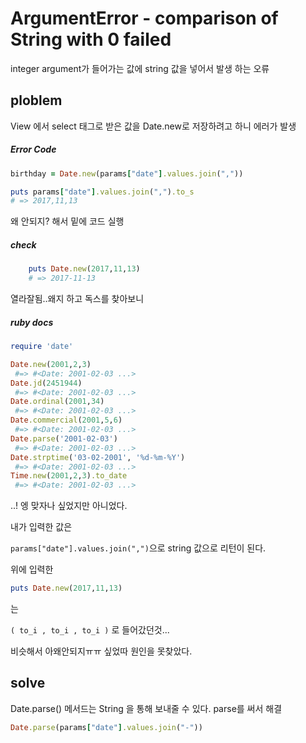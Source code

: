 # ArgumentError - comparison of String with 0 failed

integer argument가 들어가는 값에 string 값을 넣어서 발생 하는 오류

## ploblem

View 에서 select 태그로 받은 값을 
Date.new로 저장하려고 하니 에러가 발생

##### Error Code
```ruby
birthday = Date.new(params["date"].values.join(","))

puts params["date"].values.join(",").to_s
# => 2017,11,13
```

왜 안되지? 해서 밑에 코드 실행

##### check 
```ruby        
    puts Date.new(2017,11,13)
    # => 2017-11-13
```

열라잘됨..왜지 하고 독스를 찾아보니 

##### ruby docs
```ruby
require 'date'

Date.new(2001,2,3)
 #=> #<Date: 2001-02-03 ...>
Date.jd(2451944)
 #=> #<Date: 2001-02-03 ...>
Date.ordinal(2001,34)
 #=> #<Date: 2001-02-03 ...>
Date.commercial(2001,5,6)
 #=> #<Date: 2001-02-03 ...>
Date.parse('2001-02-03')
 #=> #<Date: 2001-02-03 ...>
Date.strptime('03-02-2001', '%d-%m-%Y')
 #=> #<Date: 2001-02-03 ...>
Time.new(2001,2,3).to_date
 #=> #<Date: 2001-02-03 ...>
```

..! 엥 맞자나 싶었지만 아니었다.

내가 입력한 값은

`params["date"].values.join(",")`으로 string 값으로 리턴이 된다. 

위에 입력한 
```ruby
puts Date.new(2017,11,13)
```
는 

`( to_i , to_i , to_i )` 로 들어갔던것... 


비슷해서 아왜안되지ㅠㅠ 싶었따 원인을 못찾았다. 

## solve

Date.parse() 메서드는 String 을 통해 보내줄 수 있다. parse를 써서 해결 

```ruby
Date.parse(params["date"].values.join("-"))
```